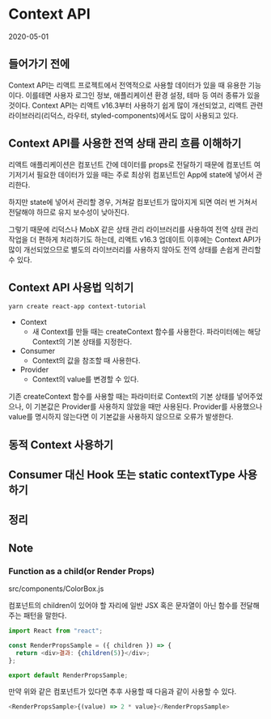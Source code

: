# Context API

2020-05-01

## 들어가기 전에

Context API는 리액트 프로젝트에서 전역적으로 사용할 데이터가 있을 때 유용한 기능이다. 이를테면 사용자 로그인 정보, 애플리케이션 환경 설정, 테마 등 여러 종류가 있을 것이다. Context API는 리액트 v16.3부터 사용하기 쉽게 많이 개선되었고, 리액트 관련 라이브러리(리덕스, 라우터, styled-components)에서도 많이 사용되고 있다.

## Context API를 사용한 전역 상태 관리 흐름 이해하기

리액트 애플리케이션은 컴포넌트 간에 데이터를 props로 전달하기 때문에 컴포넌트 여기저기서 필요한 데이터가 있을 때는 주로 최상위 컴포넌트인 App에 state에 넣어서 관리한다.

하지만 state에 넣어서 관리할 경우, 거쳐갈 컴포넌트가 많아지게 되면 여러 번 거쳐서 전달해야 하므로 유지 보수성이 낮아진다.

그렇기 때문에 리덕스나 MobX 같은 상태 관리 라이브러리를 사용하여 전역 상태 관리 작업을 더 편하게 처리하기도 하는데, 리액트 v16.3 업데이트 이후에는 Context API가 많이 개선되었으므로 별도의 라이브러리를 사용하지 않아도 전역 상태를 손쉽게 관리할 수 있다.

## Context API 사용법 익히기

```bash
yarn create react-app context-tutorial
```

- Context
  - 새 Context를 만들 때는 createContext 함수를 사용한다. 파라미터에는 해당 Context의 기본 상태를 지정한다.
- Consumer
  - Context의 값을 참조할 때 사용한다.
- Provider
  - Context의 value를 변경할 수 있다.

기존 createContext 함수를 사용할 때는 파라미터로 Context의 기본 상태를 넣어주었으나, 이 기본값은 Provider를 사용하지 않았을 때만 사용된다. Provider를 사용했으나 value를 명시하지 않는다면 이 기본값을 사용하지 않으므로 오류가 발생한다.

## 동적 Context 사용하기

## Consumer 대신 Hook 또는 static contextType 사용하기

## 정리

## Note

### Function as a child(or Render Props)

src/components/ColorBox.js

컴포넌트의 children이 있어야 할 자리에 일반 JSX 혹은 문자열이 아닌 함수를 전달해주는 패턴을 말한다.

```javascript
import React from "react";

const RenderPropsSample = ({ children }) => {
  return <div>결과: {children(5)}</div>;
};

export default RenderPropsSample;
```

만약 위와 같은 컴포넌트가 있다면 추후 사용할 때 다음과 같이 사용할 수 있다.

```javascript
<RenderPropsSample>{(value) => 2 * value}</RenderPropsSample>
```
